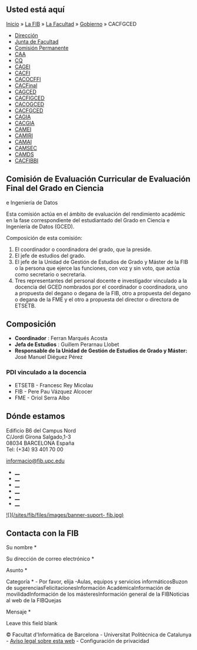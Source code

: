 ## Usted está aquí

[Inicio](/es) » [La FIB](/es/la-fib) » [La Facultad](/es/la-fib/la-facultad) »
[Gobierno](/es/la-fib/la-facultad/gobierno) » CACFGCED

  * [Dirección](/es/la-fib/la-facultad/gobierno/direccion)
  * [Junta de Facultad](/es/la-fib/la-facultad/gobierno/junta-de-facultad)
  * [Comisión Permanente](/es/la-fib/la-facultad/gobierno/comision-permanente)
  * [CAA](/es/la-fib/la-facultad/gobierno/caa)
  * [CQ](/es/la-fib/la-facultad/gobierno/cq)
  * [CAGEI](/es/la-fib/la-facultad/gobierno/cagei)
  * [CACFI](/es/la-fib/la-facultad/gobierno/cacfi)
  * [CACOCFFI](/es/la-fib/la-facultad/gobierno/cacocffi)
  * [CACFinal](/es/la-fib/la-facultad/gobierno/cacfinal)
  * [CAGCED](/es/la-fib/la-facultad/gobierno/cagced)
  * [CACFIGCED](/es/la-fib/la-facultad/gobierno/cacfigced)
  * [CACOGCED](/es/la-fib/la-facultad/gobierno/cacogced)
  * [CACFGCED](/es/la-fib/la-facultad/gobierno/cacfgced)
  * [CAGIA](/es/la-fib/la-facultad/gobierno/cagia)
  * [CACGIA](/es/la-fib/la-facultad/gobierno/cacgia)
  * [CAMEI](/es/la-fib/la-facultad/gobierno/camei)
  * [CAMIRI](/es/la-fib/la-facultad/gobierno/camiri)
  * [CAMAI](/es/la-fib/la-facultad/gobierno/camai)
  * [CAMSEC](/es/la-fib/la-facultad/gobierno/camsec)
  * [CAMDS](/es/la-fib/la-facultad/gobierno/camds)
  * [CACFIBBI](/es/la-fib/la-facultad/gobierno/cacfibbi)

## Comisión de Evaluación Curricular de Evaluación Final del Grado en Ciencia
e Ingeniería de Datos

Esta comisión actúa en el ámbito de evaluación del rendimiento académic en la
fase correspondiente del estudiantado del Grado en Ciencia e Ingeniería de
Datos (GCED).

Composición de esta comisión:

  1. El coordinador o coordinadora del grado, que la preside.
  2. El jefe de estudios del grado.
  3. El jefe de la Unidad de Gestión de Estudios de Grado y Máster de la FIB o la persona que ejerce las funciones, con voz y sin voto, que actúa como secretario o secretaria.
  4. Tres representantes del personal docente e investigador vinculado a la docencia del GCED nombrados por el coordinador o coordinadora, uno a propuesta del degano o degana de la FIB, otro a propuesta del degano o degana de la FME y el otro a propuesta del director o directora de ETSETB.

## Composición

  * **Coordinador** : Ferran Marqués Acosta
  * **Jefa de Estudios** : Guillem Perarnau Llobet
  * **Responsable de la Unidad de Gestión de Estudios de Grado y Máster:**  José Manuel Diéguez Pérez

### PDI vinculado a la docencia

  * ETSETB - Francesc Rey Micolau
  * FIB - Pere Pau Vázquez Alcocer
  * FME - Oriol Serra Albo

## Dónde estamos

Edificio B6 del Campus Nord  
C/Jordi Girona Salgado,1-3  
08034 BARCELONA España  
Tel: (+34) 93 401 70 00

[informacio@fib.upc.edu](mailto:informacio@fib.upc.edu)

  * [__](/es/noticies/rss.rss)
  * [__](https://www.facebook.com/fib.upc)
  * [__](https://twitter.com/fib_upc)
  * [__](https://www.flickr.com/photos/fib-upc/albums)
  * [__](https://www.youtube.com/user/mediafib)
  * [__](https://www.instagram.com/fib.upc/)

[![](/sites/fib/files/images/banner-suport-
fib.jpg)](http://suport.fib.upc.edu)

## Contacta con la FIB

Su nombre *

Su dirección de correo electrónico *

Asunto *

Categoría * \- Por favor, elija -Aulas, equipos y servicios informáticosBuzon
de sugerenciasFelicitacionesInformación AcadémicaInformación de
movilidadInformación de los másteresInformación general de la FIBNoticias al
web de la FIBQuejas

Mensaje *

Leave this field blank

© Facultat d'Informàtica de Barcelona - Universitat Politècnica de Catalunya -
[Avíso legal sobre esta web](/es/aviso-legal-sobre-esta-web) \- Configuración
de privacidad

